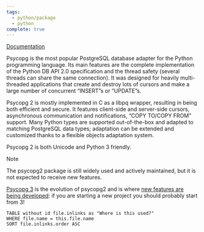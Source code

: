 ```yaml
---
tags:
  - python/package
  - python
complete: true
---
```

[Documentation](https://www.psycopg.org/docs/)

Psycopg is the most popular PostgreSQL database adapter for the Python programming language. Its main features are the complete implementation of the Python DB API 2.0 specification and the thread safety (several threads can share the same connection). It was designed for heavily multi-threaded applications that create and destroy lots of cursors and make a large number of concurrent “INSERT”s or “UPDATE”s.

Psycopg 2 is mostly implemented in C as a libpq wrapper, resulting in being both efficient and secure. It features client-side and server-side cursors, asynchronous communication and notifications, “COPY TO/COPY FROM” support. Many Python types are supported out-of-the-box and adapted to matching PostgreSQL data types; adaptation can be extended and customized thanks to a flexible objects adaptation system.

Psycopg 2 is both Unicode and Python 3 friendly.

>[!Note]
>The psycopg2 package is still widely used and actively maintained, but it is not expected to receive new features.
>
>[Psycopg 3](https://pypi.org/project/psycopg/) is the evolution of psycopg2 and is where [new features are being developed](https://www.psycopg.org/psycopg3/docs/index.html): if you are starting a new project you should probably start from 3!
```dataview
TABLE without id file.inlinks as "Where is this used?"
WHERE file.name = this.file.name
SORT file.inlinks.order ASC 
```